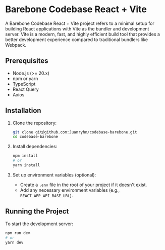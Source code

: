 # Barebone Codebase React + Vite

A Barebone Codebase React + Vite project refers to a minimal setup for building React applications with Vite as the bundler and development server. Vite is a modern, fast, and highly efficient build tool that provides a better development experience compared to traditional bundlers like Webpack.

## Prerequisites

- Node.js (>= 20.x)
- npm or yarn
- TypeScript
- React Query
- Axios

## Installation

1. Clone the repository:

   ```bash
   git clone git@github.com:Juanryhn/codebase-barebone.git
   cd codebase-barebone
   ```

2. Install dependencies:

   ```bash
   npm install
   # or
   yarn install
   ```

3. Set up environment variables (optional):
   - Create a `.env` file in the root of your project if it doesn't exist.
   - Add any necessary environment variables (e.g., `REACT_APP_API_BASE_URL`).

## Running the Project

To start the development server:

```bash
npm run dev
# or
yarn dev
```
